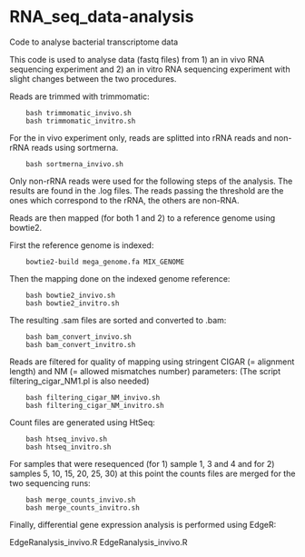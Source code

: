 # RNA_seq_data-analysis

Code to analyse bacterial transcriptome data

This code is used to analyse data (fastq files) from 1) an in vivo RNA sequencing experiment and 2) an in vitro RNA sequencing experiment with slight changes between the two procedures.

Reads are trimmed with trimmomatic:

        bash trimmomatic_invivo.sh
        bash trimmomatic_invitro.sh

For the in vivo experiment only, reads are splitted into rRNA reads and non-rRNA reads using sortmerna.

        bash sortmerna_invivo.sh
        
Only non-rRNA reads were used for the following steps of the analysis. The results are found in the .log files. The reads passing the threshold are the ones which correspond to the rRNA, the others are non-RNA.

Reads are then mapped (for both 1 and 2) to a reference genome using bowtie2.

First the reference genome is indexed:

        bowtie2-build mega_genome.fa MIX_GENOME

Then the mapping done on the indexed genome reference:

        bash bowtie2_invivo.sh
        bash bowtie2_invitro.sh
        
The resulting .sam files are sorted and converted to .bam:

        bash bam_convert_invivo.sh
        bash bam_convert_invitro.sh

Reads are filtered for quality of mapping using stringent CIGAR (= alignment length) and NM (= allowed mismatches number) parameters:
(The script filtering_cigar_NM1.pl is also needed)

        bash filtering_cigar_NM_invivo.sh
        bash filtering_cigar_NM_invitro.sh
        
Count files are generated using HtSeq:

        bash htseq_invivo.sh
        bash htseq_invitro.sh
        
For samples that were resequenced (for 1) sample 1, 3 and 4 and for 2) samples 5, 10, 15, 20, 25, 30) at this point the counts files are merged for the two sequencing runs:

        bash merge_counts_invivo.sh
        bash merge_counts_invitro.sh
        
Finally, differential gene expression analysis is performed using EdgeR: 

EdgeRanalysis_invivo.R EdgeRanalysis_invivo.R
